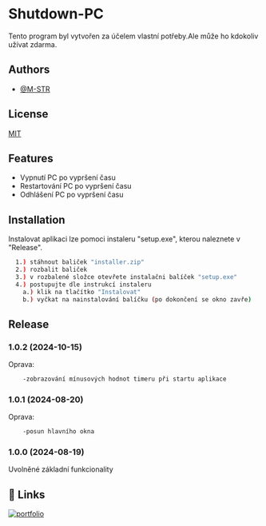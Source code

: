
# Shutdown-PC

Tento program byl vytvořen za účelem vlastní potřeby.Ale může ho kdokoliv užívat zdarma.


## Authors

- [@M-STR](https://github.com/M-STR15)


## License

[MIT](https://choosealicense.com/licenses/mit/)


## Features

- Vypnutí PC po vypršení času
- Restartování PC po vypršení času
- Odhlášení PC po vypršení času


## Installation

Instalovat aplikaci lze pomoci instaleru "setup.exe", kterou naleznete v "Release".

```bash
  1.) stáhnout baliček "installer.zip"
  2.) rozbalit baliček
  3.) v rozbalené složce otevřete instalačni balíček "setup.exe"
  4.) postupujte dle instrukcí instaleru
    a.) klik na tlačítko "Instalovat"
    b.) vyčkat na nainstalování balíčku (po dokončení se okno zavře)
```
    
## Release
### 1.0.2   (2024-10-15)

Oprava:
```bash
    -zobrazování mínusových hodnot timeru při startu aplikace
```
### 1.0.1   (2024-08-20)

Oprava:
```bash
    -posun hlavního okna
```

### 1.0.0   (2024-08-19)

Uvolněné základní funkcionality
## 🔗 Links
[![portfolio](https://img.shields.io/badge/GitHub-100000?style=for-the-badge&logo=github&logoColor=white)](https://github.com/M-STR15/Shutdown-PC/)

